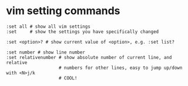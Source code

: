vim setting commands
===================

```shell
:set all # show all vim settings
:set     # show the settings you have specifically changed

:set <option>? # show current value of <option>, e.g. :set list?
```

```shell
:set number # show line number
:set relativenumber # show absolute number of current line, and relative
                    # numbers for other lines, easy to jump up/down with <N>j/k
                    # COOL!
```
